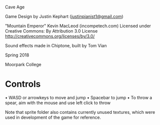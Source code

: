 Cave Age

Game Design by Justin Kephart (justinpianist1@gmail.com)

"Mountain Emperor" Kevin MacLeod (incompetech.com)
Licensed under Creative Commons: By Attribution 3.0 License
http://creativecommons.org/licenses/by/3.0/

Sound effects made in Chiptone, built by Tom Vian

Spring 2018

Moorpark College


Controls
===============================================
•	WASD or arrowkeys to move and jump
•	Spacebar to jump 
•	To throw a spear, aim with the mouse and use left click to throw



Note that sprite folder also contains currently unused textures, which were used in development of the game for reference.

